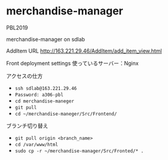 # merchandise-manager
PBL2019

merchandise-manager on sdlab

AddItem URL
http://163.221.29.46/AddItem/add_item_view.html

Front deployment settings
使っているサーバー：Nginx

アクセスの仕方
*  `ssh sdlab@163.221.29.46`
*  `Password: a306-pbl`
*  `cd merchandise-maneger`  
*  `git pull`  
*  `cd ~/merchandise-maneger/Src/Frontend/` 

ブランチ切り替え
*  `git pull origin <branch_name>`  
*  `cd /var/www/html`  
*  `sudo cp -r ~/merchandise-manager/Src/Fronted/* .`  
